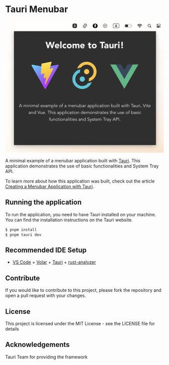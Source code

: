 # Tauri Menubar

<p align="center">
  <img src="./screenshot.png" alt="Menubar app with Tauri" />
</p>

A minimal example of a menubar application built with [Tauri](https://tauri.app/). This application demonstrates the use of basic functionalities and System Tray API.

To learn more about how this application was built, check out the article [Creating a Menubar Application with Tauri](https://medium.com/@4gray/create-menubar-app-with-tauri-510ab7f7c43d).

## Running the application
To run the application, you need to have Tauri installed on your machine. You can find the installation instructions on the Tauri website.

    $ pnpm install 
    $ pnpm tauri dev

## Recommended IDE Setup

- [VS Code](https://code.visualstudio.com/) + [Volar](https://marketplace.visualstudio.com/items?itemName=Vue.volar) + [Tauri](https://marketplace.visualstudio.com/items?itemName=tauri-apps.tauri-vscode) + [rust-analyzer](https://marketplace.visualstudio.com/items?itemName=rust-lang.rust-analyzer)

## Contribute
If you would like to contribute to this project, please fork the repository and open a pull request with your changes.

## License
This project is licensed under the MIT License - see the LICENSE file for details

## Acknowledgements
Tauri Team for providing the framework
